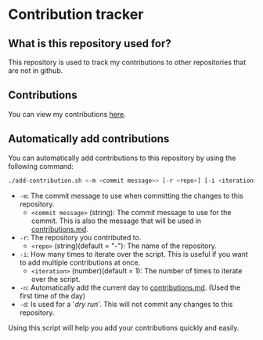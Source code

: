 # Contribution tracker

## What is this repository used for?

This repository is used to track my contributions to other repositories that are not in github.

## Contributions

You can view my contributions [here](./contributions.md).

## Automatically add contributions

You can automatically add contributions to this repository by using the following command:

```bash
./add-contribution.sh <-m <commit message>> [-r <repo>] [-i <iteration>] [-n] [-d]
```

- `-m`: The commit message to use when committing the changes to this repository.
  - `<commit message>` (string): The commit message to use for the commit. This is also the message that will be used in [contributions.md](./contributions.md).
- `-r`: The repository you contributed to.
  - `<repo>` (string)(default = "-"): The name of the repository.
- `-i`: How many times to iterate over the script. This is useful if you want to add multiple contributions at once.
  - `<iteration>` (number)(default = 1): The number of times to iterate over the script.
- `-n`: Automatically add the current day to [contributions.md](./contributions.md). (Used the first time of the day)
- `-d`: Is used for a '*dry run*'. This will not commit any changes to this repository.

Using this script will help you add your contributions quickly and easily.